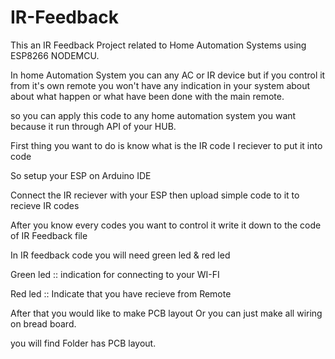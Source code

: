 # IR-Feedback
This an IR Feedback Project related to Home Automation Systems using ESP8266 NODEMCU.

In home Automation System you can any AC or IR device but if you control it from it's own remote you won't have any indication in your system about about what happen or what have been done with the main remote.

so you can apply this code to any home automation system you want because it run through API of your HUB.

First thing you want to do is know what is the IR code I reciever to put it into code 

So setup your ESP on Arduino IDE 

Connect the IR reciever with your ESP then upload simple code to it to recieve IR codes

After you know every codes you want to control it write it down to the code of IR Feedback file

In IR feedback code you will need green led & red led 

Green led :: indication for connecting to your WI-FI

Red led :: Indicate that you have recieve from Remote

After that you would like to make PCB layout Or you can just make all wiring on bread board.

you will find Folder has PCB layout.
